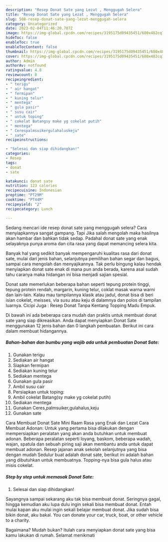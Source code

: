 ```yaml
---
description: "Resep Donat Sate yang Lezat , Menggugah Selera"
title: "Resep Donat Sate yang Lezat , Menggugah Selera"
slug: 508-resep-donat-sate-yang-lezat-menggugah-selera
category: Uncategorized
date: 2023-02-04T11:46:20.707Z
image: https://img-global.cpcdn.com/recipes/3195175d09435451/680x482cq70/donat-sate-foto-resep-utama.jpg
hideToc: false
enableToc: true
enableTocContent: false
thumbnail: https://img-global.cpcdn.com/recipes/3195175d09435451/680x482cq70/donat-sate-foto-resep-utama.jpg
cover: https://img-global.cpcdn.com/recipes/3195175d09435451/680x482cq70/donat-sate-foto-resep-utama.jpg
author: Admin
authorAv: notfound
ratingvalue: 4.8
reviewcount: 8
recipeingredient:
- " terigu"
- " air hangat"
- " fermipan"
- " kuning telur"
- " mentega"
- " gula pasir"
- " susu cair"
- " untuk toping"
- " cokelat Batangsy make yg cokelat putih"
- " mentega"
- " Cerespalmsuikergulahaluskeju"
- " sate"
recipeinstructions:

- "Selesai dan siap dihidangkan!"
categories:
- Resep
tags:
- donat
- sate

katakunci: donat sate 
nutrition: 123 calories
recipecuisine: Indonesian
preptime: "PT29M"
cooktime: "PT44M"
recipeyield: "2"
recipecategory: Lunch

---
```



Sedang mencari ide resep donat sate yang menggugah selera? Cara menyiapkannya sangat gampang. Tapi Jika salah mengolah maka hasilnya akan hambar dan bahkan tidak sedap. Padahal donat sate yang enak selayaknya punya aroma dan cita rasa yang dapat memancing selera kita.


Banyak hal yang sedikit banyak mempengaruhi kualitas rasa dari donat sate, mulai dari jenis bahan, selanjutnya pemilihan bahan segar dan bagus, sampai cara mengolah dan menyajikannya. Tak perlu bingung kalau hendak menyiapkan donat sate enak di mana pun anda berada, karena asal sudah tahu caranya maka hidangan ini bisa menjadi sajian spesial.

Donat sate memerlukan beberapa bahan seperti tepung protein tinggi, tepung protein rendah, margarin, kuning telur, coklat masak warna warni dan lain-lain. Kalau mau tampilannya klasik atau jadul, donat bisa di beri isian cokelat, meisses, vla susu atau keju di dalamnya dan polos di tampilan luarnya. Cicipi Juga : Resep Donat Tanpa Kentang Topping Madu Empuk.


Di bawah ini ada beberapa cara mudah dan praktis untuk membuat donat sate yang siap dikreasikan. Anda dapat menyiapkan Donat Sate menggunakan 12 jenis bahan dan 0 langkah pembuatan. Berikut ini cara dalam membuat hidangannya.

<!--inarticleads1-->

##### Bahan-bahan dan bumbu yang wajib ada untuk pembuatan Donat Sate:

1. Gunakan  terigu
1. Sediakan  air hangat
1. Siapkan  fermipan
1. Sediakan  kuning telur
1. Sediakan  mentega
1. Gunakan  gula pasir
1. Ambil  susu cair
1. Persiapkan  untuk toping:
1. Ambil  cokelat Batang(sy make yg cokelat putih)
1. Sediakan  mentega
1. Gunakan  Ceres,palmsuiker,gulahalus,keju
1. Gunakan  sate


Cara Membuat Donat Sate Mini Raam Rasa yang Enak dan Lezat Cara Membuat Adonan: Untuk yang pertama bisa dilakukan dengan mempersiapkan peralatan yang akan anda butuhkan untuk membuat adonan. Beberapa peralatan seperti loyang, baskom, beberapa wadah, wajan, spatula dan sebuah piring saji akan membantu anda untuk dapat membuat adonan. Resep jajanan anak sekolah selanjutnya yang bisa dengan mudah Sedulur buat adalah donat sate, berikut ini adalah bahan yang dibutuhkan untuk membuatnya. Topping-nya bisa gula halus atau misis cokelat. 

<!--inarticleads2-->

##### Step by step untuk memasak Donat Sate:


1. Selesai dan siap dihidangkan!

Sayangnya sampai sekarang aku tak bisa membuat donat. Seringnya gagal, hingga kemudian aku lupa dulu ingin sekali bisa membuat donat. Entah mulai kapan aku mulai ingin sekali belajar membuat donat. Jika sudah bisa bikin donat, aku bakal. You can donate your car, truck, boat, or other vehicle to a charity. 

Bagaimana? Mudah bukan? Itulah cara menyiapkan donat sate yang bisa kamu lakukan di rumah. Selamat menikmati
